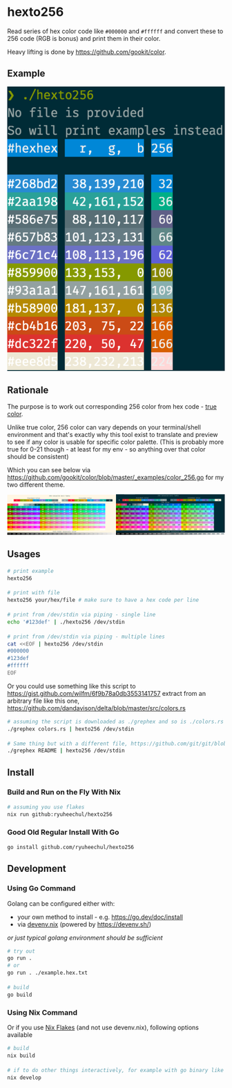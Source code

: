 # hexto256
Read series of hex color code like `#000000` and `#ffffff` and convert these to 256 code (RGB is bonus) and print them in their color.

Heavy lifting is done by https://github.com/gookit/color.

## Example
![./assets/screenshots/example.png](./assets/screenshots/example.png)

## Rationale
The purpose is to work out corresponding 256 color from hex code - [true color](https://en.wikipedia.org/wiki/Color_depth#True_color_(24-bit)).

Unlike true color, 256 color can vary depends on your terminal/shell environment and that's exactly why this tool exist to translate and preview to see if any color is usable for specific color palette.
(This is probably more true for 0-21 though - at least for my env - so anything over that color should be consistent)

Which you can see below via https://github.com/gookit/color/blob/master/_examples/color_256.go for my two different theme.

<img src="./assets/screenshots/light-theme.png" width="50%"><img src="./assets/screenshots/dark-theme.png" width="50%">


## Usages
```bash
# print example
hexto256

# print with file
hexto256 your/hex/file # make sure to have a hex code per line

# print from /dev/stdin via piping - single line
echo '#123def' | ./hexto256 /dev/stdin

# print from /dev/stdin via piping - multiple lines
cat <<EOF | hexto256 /dev/stdin
#000000
#123def
#ffffff
EOF
```

Or you could use something like this script to https://gist.github.com/wilfm/6f9b78a0db3553141757 extract from an arbitrary file like this one, https://github.com/dandavison/delta/blob/master/src/colors.rs

```bash
# assuming the script is downloaded as ./grephex and so is ./colors.rs for a target file
./grephex colors.rs | hexto256 /dev/stdin

# Same thing but with a different file, https://github.com/git/git/blob/master/contrib/diff-highlight/README
./grephex README | hexto256 /dev/stdin
```

## Install

### Build and Run on the Fly With Nix
```bash
# assuming you use flakes
nix run github:ryuheechul/hexto256
```

### Good Old Regular Install With Go
```bash
go install github.com/ryuheechul/hexto256
```

## Development

### Using Go Command
Golang can be configured either with:
- your own method to install - e.g. https://go.dev/doc/install
- via [devenv.nix](./devenv.nix) (powered by https://devenv.sh/)

_or just typical golang environment should be sufficient_

```bash
# try out
go run .
# or
go run . ./example.hex.txt

# build
go build
```


### Using Nix Command
Or if you use [Nix Flakes](https://nixos.wiki/wiki/Flakes) (and not use devenv.nix), following options available
```bash
# build
nix build

# if to do other things interactively, for example with go binary like from the previous section
nix develop
```
